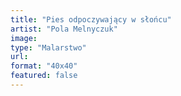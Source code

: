 ```yaml
---
title: "Pies odpoczywający w słońcu"
artist: "Pola Melnyczuk"
image:
type: "Malarstwo"
url:
format: "40x40"
featured: false
---
```

